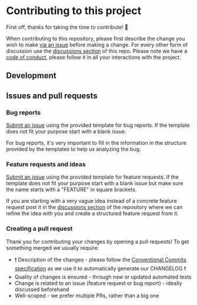 # Contributing to this project

First off, thanks for taking the time to contribute! 🎉

When contributing to this repository, please first describe the change you wish to make [via an issue](https://github.com/cardano-foundation/cardano-economic-parameter-insights/issues/new) before making a change. For every other form of discussion use the [discussions section](https://github.com/cardano-foundation/cardano-economic-parameter-insights/discussions) of this repo.
Please note we have a [code of conduct](https://github.com/cardano-foundation/cardano-economic-parameter-insights/blob/main/CODE_OF_CONDUCT.md), please follow it in all your interactions with the project.

## Development

## Issues and pull requests

### Bug reports

[Submit an issue](https://github.com/cardano-foundation/cardano-economic-parameter-insights/issues/new) using the provided template for bug reports. If the template does not fit your purpose start with a blank issue.

For bug reports, it's very important to fill in the information in the structure provided by the templates to help us analyzing the bug.

### Feature requests and ideas

[Submit an issue](https://github.com/cardano-foundation/cardano-economic-parameter-insights/issues/new) using the provided template for feature requests. If the template does not fit your purpose start with a blank issue but make sure the name starts with a "FEATURE" in square brackets.

If you are starting with a very vague idea instead of a concrete feature request post it in the [discussions section](https://github.com/cardano-foundation/cardano-economic-parameter-insights/discussions) of the repository where we can refine the idea with you and create a structured feature request from it.

### Creating a pull request

Thank you for contributing your changes by opening a pull requests! To get something merged we usually require:

- ❗ Description of the changes - please follow the [Conventional Commits specification](https://www.conventionalcommits.org/en/v1.0.0/#specification) as we use it to automatically generate our CHANGELOG ❗
- Quality of changes is ensured - through new or updated automated tests
- Change is related to an issue (feature request or bug report) - ideally discussed beforehand
- Well-scoped - we prefer multiple PRs, rather than a big one
